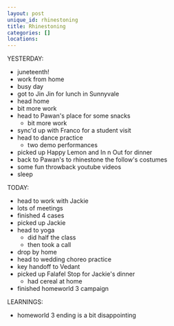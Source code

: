 ```yaml
---
layout: post
unique_id: rhinestoning
title: Rhinestoning
categories: []
locations: 
---
```


YESTERDAY:
* juneteenth!
* work from home
* busy day
* got to Jin Jin for lunch in Sunnyvale
* head home
* bit more work
* head to Pawan's place for some snacks
  * bit more work
* sync'd up with Franco for a student visit
* head to dance practice
  * two demo performances
* picked up Happy Lemon and In n Out for dinner
* back to Pawan's to rhinestone the follow's costumes
* some fun throwback youtube videos
* sleep

TODAY:
* head to work with Jackie
* lots of meetings
* finished 4 cases
* picked up Jackie
* head to yoga
  * did half the class
  * then took a call
* drop by home
* head to wedding choreo practice
* key handoff to Vedant
* picked up Falafel Stop for Jackie's dinner
  * had cereal at home
* finished homeworld 3 campaign

LEARNINGS:
* homeworld 3 ending is a bit disappointing

